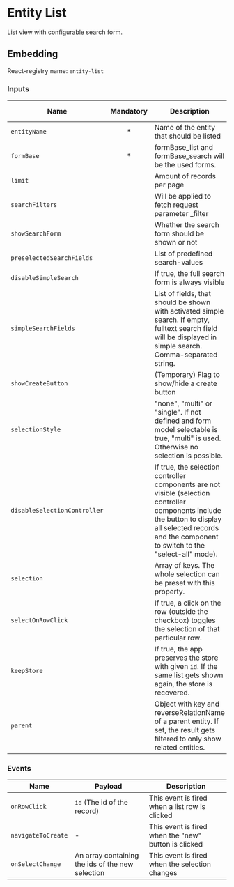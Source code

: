 # Entity List
List view with configurable search form.

## Embedding

React-registry name: `entity-list`

### Inputs

| Name                         | Mandatory | Description                                                                                                                                                                                             | Type   | Default-Value           |
|------------------------------|:---------:|---------------------------------------------------------------------------------------------------------------------------------------------------------------------------------------------------------|--------|-------------------------|
| `entityName`                 |     *     | Name of the entity that should be listed                                                                                                                                                                | String |                         |
| `formBase`                   |     *     | formBase_list and formBase_search will be the used forms.                                                                                                                                               | String |                         |
| `limit`                      |           | Amount of records per page                                                                                                                                                                              | Number | 10                      |
| `searchFilters`              |           | Will be applied to fetch request parameter _filter                                                                                                                                                      | Array  |                         |
| `showSearchForm`             |           | Whether the search form should be shown or not                                                                                                                                                          | Bool   | false                   |
| `preselectedSearchFields`    |           | List of predefined search-values                                                                                                                                                                        | Array  |                         |
| `disableSimpleSearch`        |           | If true, the full search form is always visible                                                                                                                                                         | Bool   | false                   |
| `simpleSearchFields`         |           | List of fields, that should be shown with activated simple search. If empty, fulltext search field will be displayed in simple search. Comma-separated string.                                          | String | txtFulltext             |
| `showCreateButton`           |           | (Temporary) Flag to show/hide a create button                                                                                                                                                           | Bool   |                         |
| `selectionStyle`             |           | "none", "multi" or "single". If not defined and form model selectable is true, "multi" is used. Otherwise no selection is possible.                                                                     | String |                         |
| `disableSelectionController` |           | If true, the selection controller components are not visible (selection controller components include the button to display all selected records and the component to switch to the "select-all" mode). | Bool   | false                   |
| `selection`                  |           | Array of keys. The whole selection can be preset with this property.                                                                                                                                    | Array  |                         |
| `selectOnRowClick`           |           | If true, a click on the row (outside the checkbox) toggles the selection of that particular row.                                                                                                        | Bool   |                         |
| `keepStore`                  |           | If true, the app preserves the store with given `id`. If the same list gets shown again, the store is recovered.                                                                                        | Bool   |                         |
| `parent`                     |           | Object with key and reverseRelationName of a parent entity. If set, the result gets filtered to only show related entities.                                                                             | Object |                         |

### Events

| Name                | Payload                       | Description
|---------------------|-------------------------------|-------------
| `onRowClick`        | `id` (The id of the record)   | This event is fired when a list row is clicked
| `navigateToCreate`  | -                             | This event is fired when the "new" button is clicked
| `onSelectChange`    | An array containing the ids of the new selection | This event is fired when the selection changes
